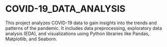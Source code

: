 # COVID-19_DATA_ANALYSIS
This project analyzes COVID-19 data to gain insights into the trends and patterns of the pandemic. It includes data preprocessing, exploratory data analysis (EDA), and visualizations using Python libraries like Pandas, Matplotlib, and Seaborn.
